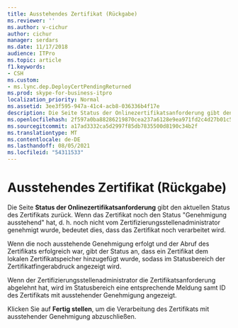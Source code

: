 ```yaml
---
title: Ausstehendes Zertifikat (Rückgabe)
ms.reviewer: ''
ms.author: v-cichur
author: cichur
manager: serdars
ms.date: 11/17/2018
audience: ITPro
ms.topic: article
f1.keywords:
- CSH
ms.custom:
- ms.lync.dep.DeployCertPendingReturned
ms.prod: skype-for-business-itpro
localization_priority: Normal
ms.assetid: 3ee3f595-947a-41c4-acb8-036336b4f17e
description: Die Seite Status der Onlinezertifikatsanforderung gibt den aktuellen Status des Zertifikats zurück. Wenn das Zertifikat noch den Status "Genehmigung ausstehend" hat, d. h. noch nicht vom Zertifizierungsstellenadministrator genehmigt wurde, bedeutet dies, dass das Zertifikat noch verarbeitet wird.
ms.openlocfilehash: 2f597a0ba88286219870cea237a6128e9ea971fd2c4d27b01c56d9d7f73217dc
ms.sourcegitcommit: a17ad3332ca5d2997f85db7835500d8190c34b2f
ms.translationtype: MT
ms.contentlocale: de-DE
ms.lasthandoff: 08/05/2021
ms.locfileid: "54311533"
---
```

# <a name="pending-certificate-returned"></a>Ausstehendes Zertifikat (Rückgabe)
 
Die Seite **Status der Onlinezertifikatsanforderung** gibt den aktuellen Status des Zertifikats zurück. Wenn das Zertifikat noch den Status "Genehmigung ausstehend" hat, d. h. noch nicht vom Zertifizierungsstellenadministrator genehmigt wurde, bedeutet dies, dass das Zertifikat noch verarbeitet wird.
  
Wenn die noch ausstehende Genehmigung erfolgt und der Abruf des Zertifikats erfolgreich war, gibt der Status an, dass ein Zertifikat dem lokalen Zertifikatspeicher hinzugefügt wurde, sodass im Statusbereich der Zertifikatfingerabdruck angezeigt wird.
  
Wenn der Zertifizierungsstellenadministrator die Zertifikatsanforderung abgelehnt hat, wird im Statusbereich eine entsprechende Meldung samt ID des Zertifikats mit ausstehender Genehmigung angezeigt.
  
Klicken Sie auf **Fertig stellen**, um die Verarbeitung des Zertifikats mit ausstehender Genehmigung abzuschließen.
  

